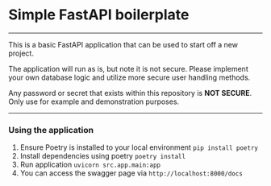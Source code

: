 # Simple FastAPI boilerplate

---

This is a basic FastAPI application that can be used to start off a new project. 

The application will run as is, but note it is not secure. Please implement your own
database logic and utilize more secure user handling methods. 

Any password or secret that exists within this repository is **NOT SECURE**. Only use for example and demonstration purposes. 

---
### Using the application

1. Ensure Poetry is installed to your local environment `pip install poetry`
2. Install dependencies using poetry `poetry install`
3. Run application `uvicorn src.app.main:app`
4. You can access the swagger page via `http://localhost:8000/docs`
